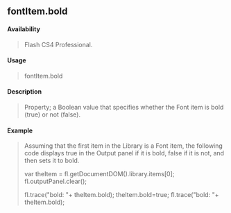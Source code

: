 ## fontItem.bold

#### Availability

> Flash CS4 Professional.

#### Usage

> fontItem.bold

#### Description

> Property; a Boolean value that specifies whether the Font item is bold (true) or not (false).

#### Example

> Assuming that the first item in the Library is a Font item, the following code displays true in the Output panel if it is bold, false if it is not, and then sets it to bold.
>
> var theItem = fl.getDocumentDOM().library.items\[0\]; fl.outputPanel.clear();
>
> fl.trace("bold: "+ theItem.bold); theItem.bold=true; fl.trace("bold: "+ theItem.bold);
